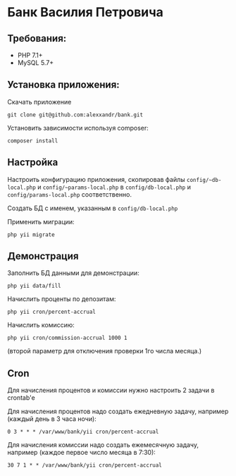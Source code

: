 # Банк Василия Петровича

## Требования:

- PHP 7.1+
- MySQL 5.7+

## Установка приложения:

Скачать приложение
```shell
git clone git@github.com:alexxandr/bank.git
```
Установить зависимости используя composer:
```shell
composer install
```

## Настройка

Настроить конфигурацию приложения, скопировав файлы  ```config/~db-local.php``` и ```config/~params-local.php``` в ```config/db-local.php``` и ```config/params-local.php``` соответственно.

Создать БД с именем, указанным в ```config/db-local.php```

Применить миграции:
```shell
php yii migrate
```

## Демонстрация

Заполнить БД данными для демонстрации:
```shell
php yii data/fill
```

Начислить проценты по депозитам:
```shell
php yii cron/percent-accrual
```

Начислить комиссию:
```shell
php yii cron/commission-accrual 1000 1
```
(второй параметр для отключения проверки 1го числа месяца.)


## Cron

Для начисления процентов и комиссии нужно настроить 2 задачи в crontab'e

Для начисления процентов надо создать ежедневную задачу, например (каждый день в 3 часа ночи):
```shell
0 3 * * * /var/www/bank/yii cron/percent-accrual
```

Для начисления комиссии надо создать ежемесячную задачу, например (каждое первое число месяца в 7:30):
```shell
30 7 1 * * /var/www/bank/yii cron/percent-accrual
```